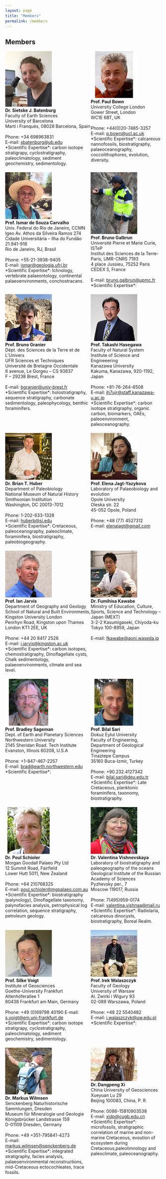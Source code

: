 ```yaml
---
layout: page
title: "Members"
permalink: /members
---
```

## Members
<div style="display:grid; grid-row-gap:20px;">
    <div class="person" style="grid-row:1; grid-column:1;">
        <img src="images/person-batenburg.jpg" style="width:150px;" alt="Batenburg" /><br />
        <strong>Dr. Sietske J. Batenburg</strong><br />
        Faculty of Earth Sciences<br />
        University of Barcelona<br />
        Martí i Franqués, 08028 Barcelona, Spain<br />
        <br />
        Phone: +34 698963831<br />
        E-mail: <a href="mailto:sbatenburg@ub.edu">sbatenburg@ub.edu</a>
        <br />
       *Scientific Expertise*: carbon isotope stratigrapy, cyclostratigraphy, paleoclimatology, sediment geochemistry, sedimentology.
    </div>
    <div class="person" style="grid-row:1; grid-column:2;">
        <img src="images/person-bown.jpg" style="width:150px;" alt="Bown" /><br />
        <strong>Prof. Paul Bown</strong><br />
        University College London<br />
        Gower Street, London<br />
        WC1E 6BT, UK<br />
        <br />
        Phone: +44(0)20-7485-3257<br />
        E-mail: <a href="mailto:p.bown@ucl.ac.uk">p.bown@ucl.ac.uk</a>
        <br />
        *Scientific Expertise*: calcareous nannofossils, biostratigraphy, palaeoceanography, coccolithophores, evolution, diversity.
    </div>
    <div class="person" style="grid-row:2; grid-column:1;">
        <img src="images/person-ismar.jpg" style="width:150px;" alt="Ismar" /><br />
        <strong>Prof. Ismar de Souza Carvalho</strong><br />
        Univ. Federal do Rio de Janeiro, CCMN<br />
        Igeo Av. Athos da Silveira Ramos 274<br />
        Cidade Universitária – Ilha do Fundão 21.941-916<br />
        Rio de Janeiro, RJ, Brasil<br />
        <br />
        Phone: +55-21-3938-9405<br />
        E-mail: <a href="mailto:ismar@geologia.ufrj.br">ismar@geologia.ufrj.br</a>
        <br />
        *Scientific Expertise*: Ichnology, vertebrate palaeontology, continental palaeoenvironments, conchostracans.
    </div>
    <div class="person" style="grid-row:2; grid-column:2;">
         <img src="images/person-galbrun.jpg" style="width:150px;" alt="Galbrun" /><br />
        <strong>Prof. Bruno Galbrun</strong><br />
        Université Pierre et Marie Curie, ISTeP<br />
        Institut des Sciences de la Terre-Paris, UMR-CNRS 7193<br />
        4 place Jussieu, 75252 Paris CEDEX 5, France<br />
        <br />
        E-mail: <a href="mailto:bruno.galbrun@upmc.fr">bruno.galbrun@upmc.fr</a>
        <br />
        *Scientific Expertise*:
    </div>
    <div class="person" style="grid-row:3; grid-column:1;">
        <img src="images/person-granier.jpg" style="width:150px;" alt="Granier" /><br />
        <strong>Prof. Bruno Granier</strong><br />
        Dépt. des Sciences de la Terre et de L’Univers<br />
        UFR Sciences et Techniques<br />
        Université de Bretagne Occidentale<br />
        6 avenue, Le Gorgeu – CS 93837<br />
        F – 29238 Brest, France<br />
        <br />
        E-mail: <a href="mailto:bgranier@univ-brest.fr">bgranier@univ-brest.fr</a>
        <br />
        *Scientific Expertise*: holostratigraphy, sequence stratigraphy, carbonate sedimentology, paleophycology, benthic foraminifers.
    </div>
    <div class="person" style="grid-row:3; grid-column:2;">
        <img src="images/person-hasegawa.jpg" style="width:150px;" alt="Hasegawa" /><br />
        <strong>Prof. Takashi Hasegawa</strong><br />
        Faculty of Natural System<br />
        Institute of Science and Engineeering<br />
        Kanazawa University<br />
        Kakuma, Kanazawa, 920-1192, Japan<br />
        <br />
        Phone: +81-76-264-6508<br />
        E-mail: <a href="mailto:jh7ujr@staff.kanazawa-u.ac.jp">jh7ujr@staff.kanazawa-u.ac.jp</a>
        <br />
        *Scientific Expertise*: carbon isotope stratigraphy, organic carbon, biomarkers, OAEs, paleoenvironment, paleoceanography.
    </div>
    <div class="person" style="grid-row:4; grid-column:1;">
        <img src="images/person-huber.jpg" style="width:150px;" alt="Huber" /><br />
        <strong>Dr. Brian T. Huber</strong><br />
        Department of Paleobiology<br />
        National Museum of Natural History<br />
        Smithsonian Institution<br />
        Washington, DC 20013-7012<br />
        <br />
        Phone: 1-202-633-1328<br />
        E-mail: <a href="mailto:huberb@si.edu">huberb@si.edu</a>
        <br />
        *Scientific Expertise*: Cretaceous, paleoceanography, paleoclimate, foraminifera, biostratigraphy, paleobiogeography.
    </div>
    <div class="person" style="grid-row:4; grid-column:2;">
        <img src="images/person-yazykova.jpg" style="width:150px;" alt="Yazykova" /><br />
        <strong>Prof. Elena Jagt-Yazykova</strong><br />
        Laboratory of Palaeobiology and evolution<br />
        Opole University<br />
        Oleska str. 22<br />
        45-052 Opole, Poland<br />
        <br />
        Phone: +48 (77) 4527312<br />
        E-mail: <a href="mailto:elenajagt@gmail.com">elenajagt@gmail.com</a>
    </div>
    <div class="person" style="grid-row:5; grid-column:1;">
        <img src="images/person-jarvis.jpg" style="width:150px;" alt="Jarvis" /><br />
        <strong>Prof. Ian Jarvis</strong><br />
        Department of Geography and Geology<br />
        School of Natural and Built Environments, Kingston University London<br />
        Penrhyn Road, Kingston upon Thames<br />
        London KT1 2EE, UK<br />
        <br />
        Phone: +44 20 8417 2526<br />
        E-mail: <a href="mailto:i.jarvis@kingston.ac.uk">i.jarvis@kingston.ac.uk</a> 
        <br />
        *Scientific Expertise*: carbon isotopes, chemostratigraphy, Dinoflagellate cysts, Chalk sedimentology, palaeoenvironments, climate and sea level.
    </div>
    <div class="person" style="grid-row:5; grid-column:2;">
        <img src="images/person-kawabe.jpg" style="width:150px;" alt="Kawabe" /><br />
        <strong>Dr. Fumihisa Kawabe</strong><br />
        Ministry of Education, Culture, Sports, Science and Technology – Japan (MEXT)<br />
        3-2-2 Kasumigaseki, Chiyoda-ku<br />
        Tokyo 100-8959, Japan<br />
        <br />
        E-mail: <a href="mailto:fkawabe@aoni.waseda.jp">fkawabe@aoni.waseda.jp</a>
    </div>
    <div class="person" style="grid-row:6; grid-column:1;">
        <img src="images/person-sageman.jpg" style="width:150px;" alt="Sageman" /><br />
        <strong>Prof. Bradley Sageman</strong><br />
        Dept. of Earth and Planetary Sciences<br />
        Northwestern University<br />
        2145 Sheridan Road. Tech Institute<br />
        Evanston, Illinois 60208, U.S.A<br />
        <br />
        Phone: +1-847-467-2257<br />
        E-mail: <a href="mailto:brad@earth.northwestern.edu">brad@earth.northwestern.edu</a>
        <br />
        *Scientific Expertise*: 
    </div>
    <div class="person" style="grid-row:6; grid-column:2;">
        <img src="images/person-sari.jpg" style="width:150px;" alt="Sari" /><br />
        <strong>Prof. Bilal Sari</strong><br />
        Dokuz Eylul University<br />
        Faculty of Engineering, Department of Geological Engineering<br />
        Tinaztepe Campus<br />
        35160 Buca-Izmir, Turkey<br />
        <br />
        Phone: +90.232.4127342<br />
        E-mail: <a href="mailto:bilal.sari@deu.edu.tr">bilal.sari@deu.edu.tr</a>
        <br />
        *Scientific Expertise*: Late Cretaceous, planktonic foraminifera, taxonomy, biostratigraphy.
    </div>
    <div class="person" style="grid-row:7; grid-column:1;">
        <img src="images/person-schioler.jpg" style="width:150px;" alt="Schioler" /><br />
        <strong>Dr. Poul Schioler</strong><br />
        Morgan Goodall Palaeo Pty Ltd<br />
        12 Summit Road, Fairfield<br />
        Lower Hutt 5011, New Zealand<br />
        <br />
        Phone: +64 210768325<br />
        E-mail: <a href="mailto:poul.schioler@mgpalaeo.com.au">poul.schioler@mgpalaeo.com.au</a>
        <br />
        *Scientific Expertise*: biostratigraphy (palynology), Dinoflagellate taxonomy, palynofacies analysis, petrophysical log correlation, sequence stratigraphy, petroleum geology.
    </div>
    <div class="person" style="grid-row:7; grid-column:2;">
        <img src="images/person-vishnevskaya.jpg" style="width:150px;" alt="Vishnevskaya" /><br />
        <strong>Dr. Valentina Vishnevskaya</strong><br />
        Laboratory of biostratigraphy and paleogeography of the oceans<br />
        Geological Institute of the Russian Academy of Sciences<br />
        Pyzhevsky per., 7<br />
        Moscow 119017, Russia<br />
        <br />
        Phone: 7(495)959-0174<br />
        E-mail: <a href="mailto:valentina.vishnaa@mail.ru">valentina.vishnaa@mail.ru</a>
        <br />
        *Scientific Expertise*: Radiolaria, calcareous dinocysts, biostratigraphy, Boreal Realm.
    </div>
    <div class="person" style="grid-row:8; grid-column:1;">
        <img src="images/person-voigt.jpg" style="width:150px;" alt="Voigt" /><br />
        <strong>Prof. Silke Voigt</strong><br />
        Institute of Geosciences<br />
        Goethe-University Frankfurt<br />
        Altenhöferallee 1<br />
        60438 Frankfurt am Main, Germany<br />
        <br />
        Phone: +49 (0)69798 40190
        E-mail: <a href="mailto:s.voigt@em.uni-frankfurt.de">s.voigt@em.uni-frankfurt.de</a>
        <br />
        *Scientific Expertise*: carbon isotope stratigrapy, cyclostratigraphy, paleoclimatology, sediment geochemistry, sedimentology.
    </div>
    <div class="person" style="grid-row:8; grid-column:2;">
        <img src="images/person-walaszczyk.jpg" style="width:150px;" alt="Walaszczyk" /><br />
        <strong>Prof. Irek Walaszczyk</strong><br />
        Faculty of Geology<br />
        University of Warsaw<br />
        Al. Zwirki i Wigury 93<br />
        02-089 Warszawa, Poland<br />
        <br />
        Phone: +48 22 5540482<br />
        E-mail: <a href="mailto:i.walaszczyk@uw.edu.pl">i.walaszczyk@uw.edu.pl</a>
         <br />
        *Scientific Expertise*:
    </div>
    <div class="person" style="grid-row:9; grid-column:1;">
        <img src="images/person-wilmsen.jpg" style="width:150px;" alt="Wilmsen" /><br />
        <strong>Dr. Markus Wilmsen</strong><br />
        Senckenberg Naturhistorische Sammlungen, Dresden<br />
        Museum für Mineralogie und Geologie<br />
        Königsbrücker Landstrasse 159<br />
        D-01109 Dresden, Germany<br />
        <br />
        Phone: +49 +351-795841-4273<br />
        E-mail: <a href="mailto:markus.wilmsen@senckenberg.de">markus.wilmsen@senckenberg.de</a>
        <br />
        *Scientific Expertise*: integrated stratigraphy, facies analysis, palaeoenvironmental reconstructions, mid-Cretaceous ectocochleates, trace fossils.
    </div>
    <div class="person" style="grid-row:9; grid-column:2;">
        <img src="images/person-xi.jpg" style="width:150px;" alt="Xi" /><br />
        <strong>Dr. Dangpeng Xi</strong><br />
     China University of Geosciences<br />
        Xueyuan Lu 29<br />
        Beijing 100083, China, P. R.<br />
        <br />
        Phone: 0086-15810903538<br />
        E-mail: <a href="mailto:xidp@cugb.edu.cn">xidp@cugb.edu.cn</a> 
     <br />
        *Scientific Expertise*: microfossils, stratigraphic correlation of marine and non-marine Cretaceous, evoution of ecosystem during Cretaceous,paleolimnology and paleoclimate, paleoceanography. 
</div>

<p></p>
